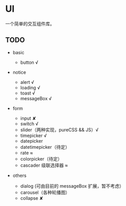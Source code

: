 # UI

一个简单的交互组件库。

## TODO

- basic

  - button √

- notice

  - alert √
  - loading √
  - toast √
  - messageBox √

- form

  - input ✘
  - switch √
  - slider（两种实现，pureCSS && JS）√
  - timepicker √
  - datepicker
  - datetimepicker（待定）
  - rate ≈
  - colorpicker（待定）
  - cascader 级联选择器 ≈

- others

  - dialog (可由目前的 messageBox 扩展，暂不考虑）
  - carousel（各种轮播图）
  - collapse ✘
